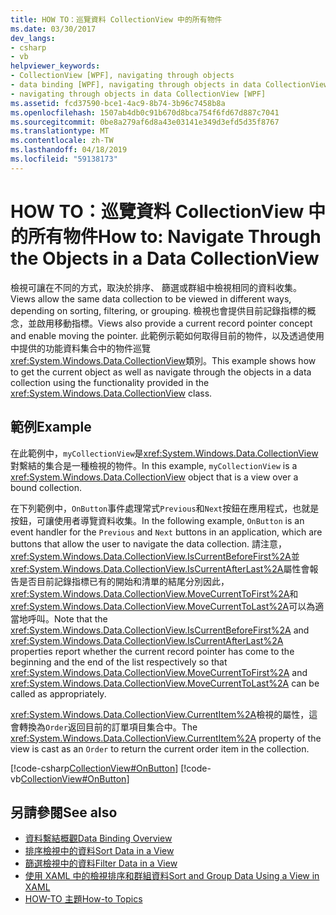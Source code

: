 ```yaml
---
title: HOW TO：巡覽資料 CollectionView 中的所有物件
ms.date: 03/30/2017
dev_langs:
- csharp
- vb
helpviewer_keywords:
- CollectionView [WPF], navigating through objects
- data binding [WPF], navigating through objects in data CollectionView
- navigating through objects in data CollectionView [WPF]
ms.assetid: fcd37590-bce1-4ac9-8b74-3b96c7458b8a
ms.openlocfilehash: 1507ab4db0c91b670d8bca754f6fd67d887c7041
ms.sourcegitcommit: 0be8a279af6d8a43e03141e349d3efd5d35f8767
ms.translationtype: MT
ms.contentlocale: zh-TW
ms.lasthandoff: 04/18/2019
ms.locfileid: "59138173"
---
```

# <a name="how-to-navigate-through-the-objects-in-a-data-collectionview"></a><span data-ttu-id="12a71-102">HOW TO：巡覽資料 CollectionView 中的所有物件</span><span class="sxs-lookup"><span data-stu-id="12a71-102">How to: Navigate Through the Objects in a Data CollectionView</span></span>
<span data-ttu-id="12a71-103">檢視可讓在不同的方式，取決於排序、 篩選或群組中檢視相同的資料收集。</span><span class="sxs-lookup"><span data-stu-id="12a71-103">Views allow the same data collection to be viewed in different ways, depending on sorting, filtering, or grouping.</span></span> <span data-ttu-id="12a71-104">檢視也會提供目前記錄指標的概念，並啟用移動指標。</span><span class="sxs-lookup"><span data-stu-id="12a71-104">Views also provide a current record pointer concept and enable moving the pointer.</span></span> <span data-ttu-id="12a71-105">此範例示範如何取得目前的物件，以及透過使用中提供的功能資料集合中的物件巡覽<xref:System.Windows.Data.CollectionView>類別。</span><span class="sxs-lookup"><span data-stu-id="12a71-105">This example shows how to get the current object as well as navigate through the objects in a data collection using the functionality provided in the <xref:System.Windows.Data.CollectionView> class.</span></span>  
  
## <a name="example"></a><span data-ttu-id="12a71-106">範例</span><span class="sxs-lookup"><span data-stu-id="12a71-106">Example</span></span>  
 <span data-ttu-id="12a71-107">在此範例中，`myCollectionView`是<xref:System.Windows.Data.CollectionView>對繫結的集合是一種檢視的物件。</span><span class="sxs-lookup"><span data-stu-id="12a71-107">In this example, `myCollectionView` is a <xref:System.Windows.Data.CollectionView> object that is a view over a bound collection.</span></span>  
  
 <span data-ttu-id="12a71-108">在下列範例中，`OnButton`事件處理常式`Previous`和`Next`按鈕在應用程式，也就是按鈕，可讓使用者導覽資料收集。</span><span class="sxs-lookup"><span data-stu-id="12a71-108">In the following example, `OnButton` is an event handler for the `Previous` and `Next` buttons in an application, which are buttons that allow the user to navigate the data collection.</span></span> <span data-ttu-id="12a71-109">請注意，<xref:System.Windows.Data.CollectionView.IsCurrentBeforeFirst%2A>並<xref:System.Windows.Data.CollectionView.IsCurrentAfterLast%2A>屬性會報告是否目前記錄指標已有的開始和清單的結尾分別因此，<xref:System.Windows.Data.CollectionView.MoveCurrentToFirst%2A>和<xref:System.Windows.Data.CollectionView.MoveCurrentToLast%2A>可以為適當地呼叫。</span><span class="sxs-lookup"><span data-stu-id="12a71-109">Note that the <xref:System.Windows.Data.CollectionView.IsCurrentBeforeFirst%2A> and <xref:System.Windows.Data.CollectionView.IsCurrentAfterLast%2A> properties report whether the current record pointer has come to the beginning and the end of the list respectively so that <xref:System.Windows.Data.CollectionView.MoveCurrentToFirst%2A> and <xref:System.Windows.Data.CollectionView.MoveCurrentToLast%2A> can be called as appropriately.</span></span>  
  
 <span data-ttu-id="12a71-110"><xref:System.Windows.Data.CollectionView.CurrentItem%2A>檢視的屬性，這會轉換為`Order`返回目前的訂單項目集合中。</span><span class="sxs-lookup"><span data-stu-id="12a71-110">The <xref:System.Windows.Data.CollectionView.CurrentItem%2A> property of the view is cast as an `Order` to return the current order item in the collection.</span></span>  
  
 [!code-csharp[CollectionView#OnButton](~/samples/snippets/csharp/VS_Snippets_Wpf/CollectionView/CSharp/Page1.xaml.cs#onbutton)]
 [!code-vb[CollectionView#OnButton](~/samples/snippets/visualbasic/VS_Snippets_Wpf/CollectionView/VisualBasic/Page1.xaml.vb#onbutton)]  
  
## <a name="see-also"></a><span data-ttu-id="12a71-111">另請參閱</span><span class="sxs-lookup"><span data-stu-id="12a71-111">See also</span></span>

- [<span data-ttu-id="12a71-112">資料繫結概觀</span><span class="sxs-lookup"><span data-stu-id="12a71-112">Data Binding Overview</span></span>](data-binding-overview.md)
- [<span data-ttu-id="12a71-113">排序檢視中的資料</span><span class="sxs-lookup"><span data-stu-id="12a71-113">Sort Data in a View</span></span>](how-to-sort-data-in-a-view.md)
- [<span data-ttu-id="12a71-114">篩選檢視中的資料</span><span class="sxs-lookup"><span data-stu-id="12a71-114">Filter Data in a View</span></span>](how-to-filter-data-in-a-view.md)
- [<span data-ttu-id="12a71-115">使用 XAML 中的檢視排序和群組資料</span><span class="sxs-lookup"><span data-stu-id="12a71-115">Sort and Group Data Using a View in XAML</span></span>](how-to-sort-and-group-data-using-a-view-in-xaml.md)
- [<span data-ttu-id="12a71-116">HOW-TO 主題</span><span class="sxs-lookup"><span data-stu-id="12a71-116">How-to Topics</span></span>](data-binding-how-to-topics.md)
